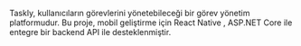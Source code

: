 Taskly, kullanıcıların görevlerini yönetebileceği bir görev yönetim platformudur. Bu proje, mobil geliştirme için React Native , ASP.NET Core ile entegre bir backend API ile desteklenmiştir.
